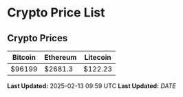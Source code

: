 # Crypto Price List

## Crypto Prices
| Bitcoin | Ethereum | Litecoin |
| ------- | -------- | -------- |
| $96199 | $2681.3 | $122.23 |
**Last Updated:** 2025-02-13 09:59 UTC
**Last Updated:** $DATE$
